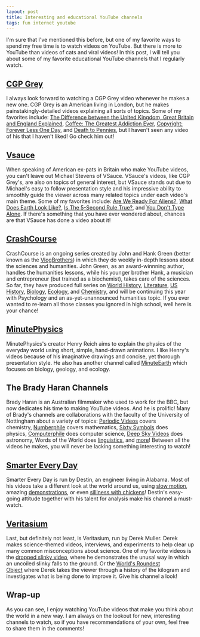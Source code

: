 ```yaml
---
layout: post
title: Interesting and educational YouTube channels
tags: fun internet youtube
---
```


I'm sure that I've mentioned this before, but one of my favorite ways to
spend my free time is to watch videos on YouTube. But there is more to
YouTube than videos of cats and viral videos! In this post, I will tell
you about some of my favorite educational YouTube channels that I
regularly watch.

<!--more-->

[CGP Grey](https://www.youtube.com/user/CGPGrey/videos)
-------------------------------------------------------

I always look forward to watching a CGP Grey video whenever he makes a
new one. CGP Grey is an American living in London, but he makes
painstakingly-detailed videos explaining all sorts of topics. Some of my
favorites include: [The Difference between the United Kingdom, Great
Britain and England
Explained](https://www.youtube.com/watch?v=rNu8XDBSn10), [Coffee: The
Greatest Addiction
Ever](https://www.youtube.com/watch?v=OTVE5iPMKLg), [Copyright: Forever
Less One Day](https://www.youtube.com/watch?v=tk862BbjWx4), and [Death
to Pennies](https://www.youtube.com/watch?v=y5UT04p5f7U), but I haven't
seen any video of his that I haven't liked! Go check him out!

[Vsauce](https://www.youtube.com/user/Vsauce/videos)
----------------------------------------------------

When speaking of American ex-pats in Britain who make YouTube videos,
you can't leave out Michael Stevens of VSauce. VSauce's videos, like CGP
Grey's, are also on topics of general interest, but VSauce stands out
due to Michael's easy to follow presentation style and his impressive
ability to smoothly guide the viewer across many related topics under
each video's main theme. Some of my favorites include: [Are We Ready For
Aliens?](https://www.youtube.com/watch?v=gCBlAAtJA54), [What Does Earth
Look Like?](https://www.youtube.com/watch?v=2lR7s1Y6Zig), [Is The
5-Second Rule True?](https://www.youtube.com/watch?v=rYXdsOEWBj0), and
[You Don't Type Alone](https://www.youtube.com/watch?v=pPXxhgdtcXs). If
there's something that you have ever wondered about, chances are that
VSauce has done a video about it!

[CrashCourse](https://www.youtube.com/user/crashcourse/videos)
--------------------------------------------------------------

CrashCourse is an ongoing series created by John and Hank Green (better
known as the [VlogBrothers](https://www.youtube.com/user/vlogbrothers))
in which they do weekly in-depth lessons about the sciences and
humanities. John Green, as an award-winnning author, handles the
humanities lessons, while his younger brother Hank, a musician and
entrepreneur (but trained as a biochemist), takes care of the sciences.
So far, they have produced full series on [World
History](https://www.youtube.com/playlist?list=PLBDA2E52FB1EF80C9), [Literature](https://www.youtube.com/playlist?list=PL8dPuuaLjXtOeEc9ME62zTfqc0h6Pe8vb), [US
History](https://www.youtube.com/playlist?list=PL8dPuuaLjXtMwmepBjTSG593eG7ObzO7s), [Biology](https://www.youtube.com/playlist?list=PL3EED4C1D684D3ADF), [Ecology](https://www.youtube.com/playlist?list=PL8dPuuaLjXtNdTKZkV_GiIYXpV9w4WxbX),
and [Chemistry](https://www.youtube.com/playlist?list=PL8dPuuaLjXtPHzzYuWy6fYEaX9mQQ8oGr),
and will be continuing this year with Psychology and an
as-yet-unannounced humanities topic. If you ever wanted to re-learn all
those classes you ignored in high school, well here is your chance!

[MinutePhysics](https://www.youtube.com/user/minutephysics/videos)
------------------------------------------------------------------

MinutePhysics's creator Henry Reich aims to explain the physics of the
everyday world using short, simple, hand-drawn animations. I like
Henry's videos because of his imaginative drawings and concise, yet
thorough presentation style. He also has another channel
called [MinuteEarth](https://www.youtube.com/user/minuteearth/videos) which
focuses on biology, geology, and ecology.

The Brady Haran Channels
------------------------

Brady Haran is an Australian filmmaker who used to work for the BBC, but
now dedicates his time to making YouTube videos. And he is prolific!
Many of Brady's channels are collaborations with the faculty of the
University of Nottingham about a variety of topics: [Periodic
Videos](https://www.youtube.com/user/periodicvideos/videos) covers
chemistry, [Numberphile](https://www.youtube.com/user/numberphile/videos) covers
mathematics, [Sixty
Symbols](https://www.youtube.com/user/sixtysymbols/videos) does
physics, [Computerphile](https://www.youtube.com/user/Computerphile/videos) does
computer science, [Deep Sky
Videos](https://www.youtube.com/DeepSky/videos) does astronomy, Words of
the World
does [linguistics](https://www.youtube.com/user/wordsoftheworld/videos),
and [more](http://periodicvideos.blogspot.co.uk/2012/06/here-are-my-channels.html)!
Between all the videos he makes, you will never be lacking something
interesting to watch!

[Smarter Every Day](https://www.youtube.com/user/destinws2/videos)
------------------------------------------------------------------

Smarter Every Day is run by Destin, an engineer living in Alabama. Most
of his videos take a different look at the world around us, using [slow
motion](https://www.youtube.com/watch?v=QJ9lNRAjTQM),
amazing [demonstrations](https://www.youtube.com/watch?v=pVEo_mckBIc),
or even [silliness with
chickens](https://www.youtube.com/watch?v=_dPlkFPowCc)! Destin's
easy-going attitude together with his talent for analysis make his
channel a must-watch.

[Veritasium](https://www.youtube.com/user/1veritasium/videos)
-------------------------------------------------------------

Last, but definitely not least, is Veritasium, run by Derek Muller.
Derek makes science-themed videos, interviews, and experiments to help
clear up many common misconceptions about science. One of my favorite
videos is the [dropped slinky
video](https://www.youtube.com/watch?v=wGIZKETKKdw), where he
demonstrates the unusal way in which an uncoiled slinky falls to the
ground. Or the [World's Roundest
Object](https://www.youtube.com/watch?v=ZMByI4s-D-Y) where Derek takes
the viewer through a history of the kilogram and investigates what is
being done to improve it. Give his channel a look!

Wrap-up
-------

As you can see, I enjoy watching YouTube videos that make you think
about the world in a new way. I am always on the lookout for new,
interesting channels to watch, so if you have recommendations of your
own, feel free to share them in the comments!
